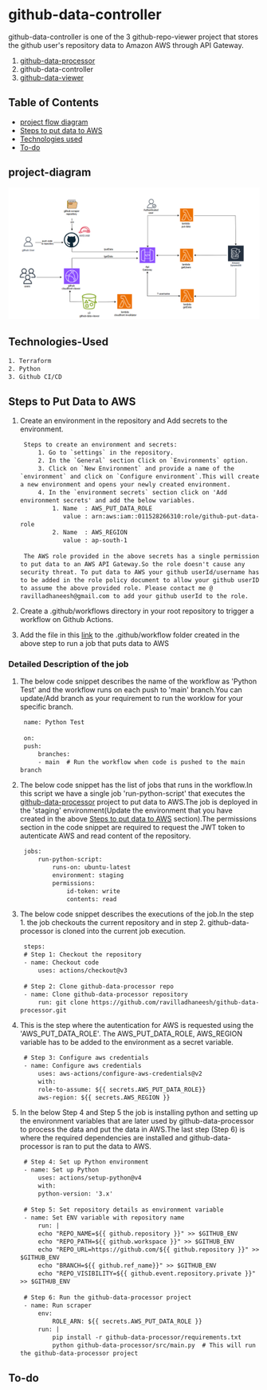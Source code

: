 # github-data-controller

github-data-controller is one of the 3 github-repo-viewer project that stores the github user's repository data to Amazon AWS through API Gateway.

1. [github-data-processor](https://github.com/ravilladhaneesh/github-data-processor)
2. github-data-controller
3. [github-data-viewer](https://github.com/ravilladhaneesh/github-data-viewer)

## Table of Contents

- [project flow diagram](#project-diagram)
- [Steps to put data to AWS](#steps-to-put-data-to-aws)
- [Technologies used](#Technologies-Used)
- [To-do](#To-do)


## project-diagram

![project flow diagram](https://github.com/ravilladhaneesh/github-data-viewer/blob/Add-readme-file/src/static/images/project-final-diagram.png)


## Technologies-Used

    1. Terraform
    2. Python
    3. Github CI/CD

## Steps to Put Data to AWS

1. Create an environment in the repository and Add secrets to the environment.

        Steps to create an environment and secrets:
            1. Go to `settings` in the repository.
            2. In the `General` section Click on `Environments` option.
            3. Click on `New Environment` and provide a name of the `environment` and click on `Configure environment`.This will create a new environment and opens your newly created environment.
            4. In the `environment secrets` section click on 'Add environment secrets' and add the below variables.
                1. Name  : AWS_PUT_DATA_ROLE
                   value : arn:aws:iam::011528266310:role/github-put-data-role
                2. Name  : AWS_REGION
                   value : ap-south-1 
  
        The AWS role provided in the above secrets has a single permission to put data to an AWS API Gateway.So the role doesn't cause any security threat. To put data to AWS your github userId/username has to be added in the role policy document to allow your github userID to assume the above provided role. Please contact me @ ravilladhaneesh@gmail.com to add your github userId to the role.

2. Create a .github/workflows directory in your root repository to trigger a workflow on Github Actions.
3. Add the file in this [link](https://github.com/ravilladhaneesh/workflow-test/blob/main/.github/workflows/python-test.yml) to the .github/workflow folder created in the above step to run a job that puts data to AWS

### Detailed Description of the job

1. The below code snippet describes the name of the workflow as 'Python Test' and the workflow runs on each push to 'main' branch.You can update/Add branch as your requirement to run the worklow for your specific branch.

        name: Python Test

        on:
        push:
            branches:
            - main  # Run the workflow when code is pushed to the main branch

2. The below code snippet has the list of jobs that runs in the workflow.In this script we have a single job 'run-python-script' that executes the [github-data-processor](https://github.com/ravilladhaneesh/github-data-processor) project to put data to AWS.The job is deployed in the 'staging' environment(Update the environment that you have created in the above [Steps to put data to AWS](#steps-to-put-data-to-aws) section).The permissions section in the code snippet are required to request the JWT token to autenticate AWS and read content of the repository.

        jobs:
            run-python-script:
                runs-on: ubuntu-latest
                environment: staging
                permissions:
                    id-token: write
                    contents: read

3. The below code snippet describes the executions of the job.In the step 1. the job checkouts the current repository and in step 2. github-data-processor is cloned into the current job execution.


        steps:
        # Step 1: Checkout the repository
        - name: Checkout code
            uses: actions/checkout@v3

        # Step 2: Clone github-data-processor repo
        - name: Clone github-data-processor repository
            run: git clone https://github.com/ravilladhaneesh/github-data-processor.git

4. This is the step where the autentication for AWS is requested using the 'AWS_PUT_DATA_ROLE'. The AWS_PUT_DATA_ROLE, AWS_REGION variable has to be added to the environment as a secret variable.

        # Step 3: Configure aws credentials
        - name: Configure aws credentials
            uses: aws-actions/configure-aws-credentials@v2
            with:
            role-to-assume: ${{ secrets.AWS_PUT_DATA_ROLE}}
            aws-region: ${{ secrets.AWS_REGION }}

5. In the below Step 4 and Step 5 the job is installing python and setting up the environment variables that are later used by github-data-processor to process the data and put the data in AWS.The last step (Step 6) is where the required dependencies are installed and github-data-processor is ran to put the data to AWS. 

        # Step 4: Set up Python environment
        - name: Set up Python
            uses: actions/setup-python@v4
            with:
            python-version: '3.x'

        # Step 5: Set repository details as environment variable
        - name: Set ENV variable with repository name
            run: |
            echo "REPO_NAME=${{ github.repository }}" >> $GITHUB_ENV
            echo "REPO_PATH=${{ github.workspace }}" >> $GITHUB_ENV
            echo "REPO_URL=https://github.com/${{ github.repository }}" >> $GITHUB_ENV
            echo "BRANCH=${{ github.ref_name}}" >> $GITHUB_ENV
            echo "REPO_VISIBILITY=${{ github.event.repository.private }}" >> $GITHUB_ENV

        # Step 6: Run the github-data-processor project
        - name: Run scraper
            env:
                ROLE_ARN: ${{ secrets.AWS_PUT_DATA_ROLE }}
            run: |
                pip install -r github-data-processor/requirements.txt
                python github-data-processor/src/main.py  # This will run the github-data-processor project

## To-do
